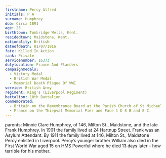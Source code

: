 ```yaml
---
firstname: Percy Alfred
initials: P A
surname: Humphrey
dob: Circa 1891
age: 25
birthtown: Tunbridge Wells, Kent.
residedtown: Maidstone, Kent.
nationality: British
dateofdeath: 01/07/1916
fate: Killed In Action
rank: Private 
servicenumber: 16373
dutylocation: France And Flanders
campaignmedals:
  - Victory Medal
  - British War Medal
  - Memorial Death Plaque Of WWI
service: British Army
regiment: King's (Liverpool Regiment)
battalion: 18th Battalion 
commemorated:
  - Britain on the Remembrance Board at the Parish Church of St Michael & All Angels, Maidstone
  - France on the Thiepval Memorial Pier and Face 1 D 8 B and 8 C.
---
```

parents: Minnie Clare Humphrey, of 146, Milton St., Maidstone, and the late Frank Humphrey.  In 1901 the family lived at 24 Hartnup Street. Frank was an Asylum Attendant.  By 1911 the family lived at 146, Milton St., Maidstone Percy enlisted in Liverpool.  Percy’s younger brother William also died in the First World War aged 15 on HMS Powerful where he died 13 days later – how terrible for his mother.


